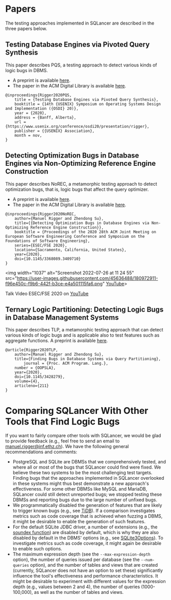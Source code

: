 # Papers

The testing approaches implemented in SQLancer are described in the three papers below.

## Testing Database Engines via Pivoted Query Synthesis

This paper describes PQS, a testing approach to detect various kinds of logic bugs in DBMS. 
* A preprint is available [here](https://arxiv.org/pdf/2001.04174.pdf).
* The paper in the ACM Digital Library is available [here](https://dl.acm.org/doi/10.5555/3488766.3488804).

```
@inproceedings{Rigger2020PQS,
	title = {Testing Database Engines via Pivoted Query Synthesis},
	booktitle = {14th {USENIX} Symposium on Operating Systems Design and Implementation ({OSDI} 20)},
	year = {2020},
	address = {Banff, Alberta},
	url = {https://www.usenix.org/conference/osdi20/presentation/rigger},
	publisher = {{USENIX} Association},
	month = nov,
}
```

## Detecting Optimization Bugs in Database Engines via Non-Optimizing Reference Engine Construction

This paper describes NoREC, a metamorphic testing approach to detect optimization bugs, that is, logic bugs that affect the query optimizer. 
* A preprint is available [here](https://arxiv.org/abs/2007.08292).
* The paper in the ACM Digital Library is available [here](https://dl.acm.org/doi/10.1145/3368089.3409710).

```
@inproceedings{Rigger2020NoREC,
	author={Manuel Rigger and Zhendong Su},
	title={{Detecting Optimization Bugs in Database Engines via Non-Optimizing Reference Engine Construction}},
	booktitle = {Proceedings of the 2020 28th ACM Joint Meeting on European Software Engineering Conference and Symposium on the Foundations of Software Engineering},
	series={ESEC/FSE 2020},
	location={Sacramento, California, United States},
	year={2020},
	doi={10.1145/3368089.3409710}
}

```

<img width="1037" alt="Screenshot 2022-07-26 at 11 24 55" src="https://user-images.githubusercontent.com/45636488/180972911-f96e450c-f9b6-442f-b3ce-e4a501115fa6.png" [YouTube](https://www.youtube.com/watch?v=4mbzytrWJhQ)>

Talk Video ESEC/FSE 2020 on [YouTube](https://www.youtube.com/watch?v=4mbzytrWJhQ)

## Ternary Logic Partitioning: Detecting Logic Bugs in Database Management Systems

This paper describes TLP, a metamorphic testing approach that can detect various kinds of logic bugs and is applicable also to test features such as aggregate functions. A preprint is available [here](https://www.manuelrigger.at/preprints/TLP.pdf).

```
@article{Rigger2020TLP,
	author={Manuel Rigger and Zhendong Su},
	title={Finding Bugs in Database Systems via Query Partitioning},
        journal = {Proc. ACM Program. Lang.},
	number = {OOPSLA},
	year={2020},
	doi={10.1145/3428279},
	volume={4},
	articleno={211}
}
```

# Comparing SQLancer With Other Tools that Find Logic Bugs

If you want to fairly compare other tools with SQLancer, we would be glad to provide feedback (e.g., feel free to send an email to manuel.rigger@inf.ethz.ch). We have the following general recommendations and comments:
* PostgreSQL and SQLite are DBMSs that we comprehensively tested, and where all or most of the bugs that SQLancer could find were fixed. We believe these two systems to be the most challenging test targets. Finding bugs that the approaches implemented in SQLancer overlooked in these systems might thus best demonstrate a new approach's effectiveness. For some other DBMSs like MySQL and MariaDB, SQLancer could still detect unreported bugs; we stopped testing these DBMSs and reporting bugs due to the large number of unfixed bugs.
* We programmatically disabled the generation of features that are likely to trigger known bugs (e.g., see [TiDB](https://github.com/sqlancer/sqlancer/blob/master/src/sqlancer/tidb/TiDBBugs.java)). If a comparison investigates metrics such as code coverage that is achieved when fuzzing a DBMS, it might be desirable to enable the generation of such features.
* For the default SQLite JDBC driver, a number of extensions (e.g., the [soundex function](https://sqlite.org/lang_corefunc.html#soundex)) are disabled by default, which is why they are also disabled by default in the DBMS' options (e.g., see [SQLite3Options](https://github.com/sqlancer/sqlancer/blob/c71b9741f680f4877fc5047445787ed184a5a5e0/src/sqlancer/sqlite3/SQLite3Options.java#L67)). To investigate metrics such as code coverage, it might again be desirable to enable such options.
* The maximum expression depth (see the `--max-expression-depth` option), the number of queries issued per database (see the `--num-queries` option), and the number of tables and views that are created (currently, SQLancer does not have an option to set these) significantly influence the tool's effectiveness and performance characteristics. It might be desirable to experiment with different values for the expression depth (e.g., values between 2 and 4), the number of queries (1000-100,000), as well as the number of tables and views.
